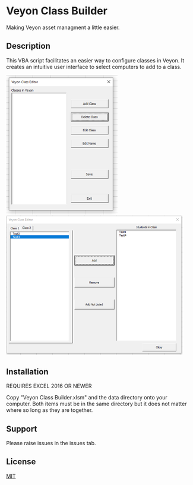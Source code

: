 # Veyon Class Builder
Making Veyon asset managment a little easier.

## Description
This VBA script facilitates an easier way to configure classes in Veyon. It creates an intuitive user interface to select computers to add to a class.

<img src="images/class_picker.png" alt="Your image title" width="300"/>  <img src="images/class_editor.png" alt="Your image title" width="475"/>

## Installation
REQUIRES EXCEL 2016 OR NEWER

Copy "Veyon Class Builder.xlsm" and the data directory onto your computer. Both items must be in the same directory but it does not matter where so long as they are together.

## Support
Please raise issues in the issues tab.

## License
[MIT](https://choosealicense.com/licenses/mit/)
